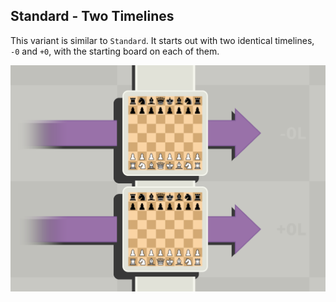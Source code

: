 ## Standard - Two Timelines

This variant is similar to `Standard`. It starts out with two identical timelines, `-0` and `+0`, with the starting board on each of them.

![Preview](./preview.png)
